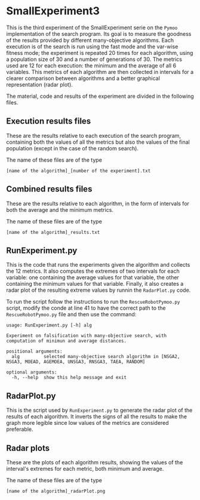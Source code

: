 # SmallExperiment3

This is the third experiment of the SmallExperiment serie on the `Pymoo` implementation of the search program. Its goal is to measure the goodness of the results provided by different many-objective algorithms. 
Each execution is of the search is run using the fast mode and the var-wise fitness mode; the experiment is repeated 20 times for each algorithm, using a population size of 30 and a number of generations of 30. The metrics used are 12 for each execution: the minimum and the average of all 6 variables. This metrics of each algorithm are then collected in intervals for a clearer comparison between algorithms and a better graphical representation (radar plot).

The material, code and results of the experiment are divided in the following files.

## Execution results files

These are the results relative to each execution of the search program, containing both the values of all the metrics but also the values of the final population (except in the case of the random search).

The name of these files are of the type
```
[name of the algorithm]_[number of the experiment].txt
```

## Combined results files

These are the results relative to each algorithm, in the form of intervals for both the average and the minimum metrics.

The name of these files are of the type
```
[name of the algorithm]_results.txt
```

## RunExperiment.py

This is the code that runs the experiments given the algorithm and collects the 12 metrics. It also computes the extremes of two intervals for each variable: one containing the average values for that variable, the other containing the minimum values for that variable.
Finally, it also creates a radar plot of the resulting extreme values by runnin the `RadarPlot.py` code.

To run the script follow the instructions to run the `RescueRobotPymoo.py` script, modify the conde at line 41 to have the correct path to the `RescueRobotPymoo.py` file and then use the command: 
```
usage: RunExperiment.py [-h] alg

Experiment on falsification with many-objective search, with computation of minimun and average distances.

positional arguments:
  alg         selected many-objective search algorithm in [NSGA2, NSGA3, MOEAD, AGEMOEA, UNSGA3, RNSGA3, TAEA, RANDOM]

optional arguments:
  -h, --help  show this help message and exit
```

## RadarPlot.py

This is the script used by `RunExperiment.py` to generate the radar plot of the results of each algorithm. It inverts the signs of all the results to make the graph more legible since low values of the metrics are considered preferable.

## Radar plots

These are the plots of each algorithm results, showing the values of the interval's extremes for each metric, both minimum and average.

The name of these files are of the type
```
[name of the algorithm]_radarPlot.png
```


